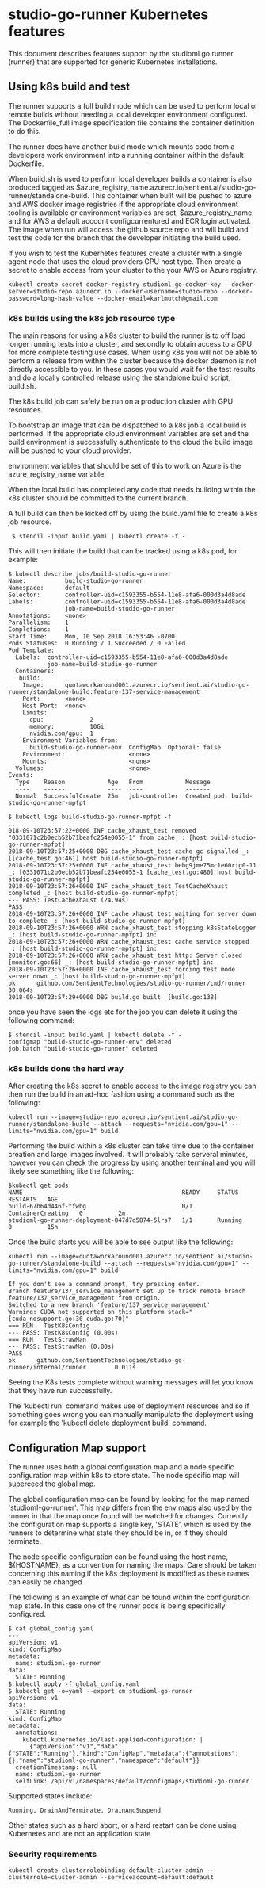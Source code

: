 # studio-go-runner Kubernetes features

This document describes features support by the studioml go runner (runner) that are supported for generic Kubernetes installations.

## Using k8s build and test

The runner supports a full build mode which can be used to perform local or remote builds without needing a local developer environment configured.  The Dockerfile_full image specification file contains the container definition to do this.

The runner does have another build mode which mounts code from a developers work environment into a running container within the default Dockerfile.

When build.sh is used to perform local developer builds a container is also produced tagged as $azure_registry_name.azurecr.io/sentient.ai/studio-go-runner/standalone-build.  This container when built will be pushed to azure and AWS docker image registries if the appropriate cloud environment tooling is available or environment variables are set, $azure\_registry\_name, and for AWS a default account configcurrentured and ECR login activated.  The image when run will access the github source repo and will build and test the code for the branch that the developer initiating the build used.

If you wish to test the Kubernetes features create a cluster with a single agent node that uses the cloud providers GPU host type.  Then create a secret to enable access from your cluster to the your AWS or Azure registry.

```
kubectl create secret docker-registry studioml-go-docker-key --docker-server=studio-repo.azurecr.io --docker-username=studio-repo --docker-password=long-hash-value --docker-email=karlmutch@gmail.com
```

### k8s builds using the k8s job resource type

The main reasons for using a k8s cluster to build the runner is to off load longer running tests into a cluster, and secondly to obtain access to a GPU for more complete testing use cases.  When using k8s you will not be able to perform a release from within the cluster because the docker daemon is not directly accessible to you.  In these cases you would wait for the test results and do a locally controlled release using the standalone build script, build.sh.

The k8s build job can safely be run on a production cluster with GPU resources.

To bootstrap an image that can be dispatched to a k8s job a local build is performed.  If the appropriate cloud environment variables are set and the build environment is successfully authenticate to the cloud the build image will be pushed to your cloud provider.

environment variables that should be set of this to work on Azure is the azure_registry_name variable.

When the local build has completed any code that needs building within the k8s cluster should be committed to the current branch.

A full build can then be kicked off by using the build.yaml file to create a k8s job resource.

```
 $ stencil -input build.yaml | kubectl create -f -
```

This will then initiate the build that can be tracked using a k8s pod, for example:

```
$ kubectl describe jobs/build-studio-go-runner
Name:           build-studio-go-runner
Namespace:      default
Selector:       controller-uid=c1593355-b554-11e8-afa6-000d3a4d8ade
Labels:         controller-uid=c1593355-b554-11e8-afa6-000d3a4d8ade
                job-name=build-studio-go-runner
Annotations:    <none>
Parallelism:    1
Completions:    1
Start Time:     Mon, 10 Sep 2018 16:53:46 -0700
Pods Statuses:  0 Running / 1 Succeeded / 0 Failed
Pod Template:
  Labels:  controller-uid=c1593355-b554-11e8-afa6-000d3a4d8ade
           job-name=build-studio-go-runner
  Containers:
   build:
    Image:      quotaworkaround001.azurecr.io/sentient.ai/studio-go-runner/standalone-build:feature-137-service-management
    Port:       <none>
    Host Port:  <none>
    Limits:
      cpu:             2
      memory:          10Gi
      nvidia.com/gpu:  1
    Environment Variables from:
      build-studio-go-runner-env  ConfigMap  Optional: false
    Environment:                  <none>
    Mounts:                       <none>
  Volumes:                        <none>
Events:
  Type    Reason            Age   From            Message
  ----    ------            ----  ----            -------
  Normal  SuccessfulCreate  25m   job-controller  Created pod: build-studio-go-runner-mpfpt

$ kubectl logs build-studio-go-runner-mpfpt -f
...
018-09-10T23:57:22+0000 INF cache_xhaust_test removed "0331071c2b0ecb52b71beafc254e0055-1" from cache _: [host build-studio-go-runner-mpfpt]
2018-09-10T23:57:25+0000 DBG cache_xhaust_test cache gc signalled _: [[cache_test.go:461] host build-studio-go-runner-mpfpt]
2018-09-10T23:57:25+0000 INF cache_xhaust_test bebg9jme75mc1e60rig0-11 _: [0331071c2b0ecb52b71beafc254e0055-1 [cache_test.go:480] host build-studio-go-runner-mpfpt]
2018-09-10T23:57:26+0000 INF cache_xhaust_test TestCacheXhaust completed _: [host build-studio-go-runner-mpfpt]
--- PASS: TestCacheXhaust (24.94s)
PASS
2018-09-10T23:57:26+0000 INF cache_xhaust_test waiting for server down to complete _: [host build-studio-go-runner-mpfpt]
2018-09-10T23:57:26+0000 WRN cache_xhaust_test stopping k8sStateLogger _: [host build-studio-go-runner-mpfpt] in: 
2018-09-10T23:57:26+0000 WRN cache_xhaust_test cache service stopped _: [host build-studio-go-runner-mpfpt] in: 
2018-09-10T23:57:26+0000 WRN cache_xhaust_test http: Server closed [monitor.go:66] _: [host build-studio-go-runner-mpfpt] in: 
2018-09-10T23:57:26+0000 INF cache_xhaust_test forcing test mode server down _: [host build-studio-go-runner-mpfpt]
ok      github.com/SentientTechnologies/studio-go-runner/cmd/runner     30.064s
2018-09-10T23:57:29+0000 DBG build.go built  [build.go:138]

```

once you have seen the logs etc for the job you can delete it using the following command:

```
$ stencil -input build.yaml | kubectl delete -f -
configmap "build-studio-go-runner-env" deleted
job.batch "build-studio-go-runner" deleted
```

### k8s builds done the hard way
After creating the k8s secret to enable access to the image registry you can then run the build in an ad-hoc fashion using a command such as the following:

```
kubectl run --image=studio-repo.azurecr.io/sentient.ai/studio-go-runner/standalone-build --attach --requests="nvidia.com/gpu=1" --limits="nvidia.com/gpu=1" build
```

Performing the build within a k8s cluster can take time due to the container creation and large images involved.  It will probably take serveral minutes, however you can check the progress by using another terminal and you will likely see something like the following:

```
$kubectl get pods
NAME                                             READY     STATUS              RESTARTS   AGE
build-67b64d446f-tfwbg                           0/1       ContainerCreating   0          2m
studioml-go-runner-deployment-847d7d5874-5lrs7   1/1       Running             0          15h
```

Once the build starts you will be able to see output like the following:

```
kubectl run --image=quotaworkaround001.azurecr.io/sentient.ai/studio-go-runner/standalone-build --attach --requests="nvidia.com/gpu=1" --limits="nvidia.com/gpu=1" build

If you don't see a command prompt, try pressing enter.
Branch feature/137_service_management set up to track remote branch feature/137_service_management from origin.
Switched to a new branch 'feature/137_service_management'
Warning: CUDA not supported on this platform stack="[cuda_nosupport.go:30 cuda.go:70]"
=== RUN   TestK8sConfig
--- PASS: TestK8sConfig (0.00s)
=== RUN   TestStrawMan
--- PASS: TestStrawMan (0.00s)
PASS
ok      github.com/SentientTechnologies/studio-go-runner/internal/runner        0.011s
```

Seeing the K8s tests complete without warning messages will let you know that they have run successfully.

The 'kubectl run' command makes use of deployment resources and so if something goes wrong you can manually manipulate the deployment using for example the 'kubectl delete deployment build' command.

## Configuration Map support

The runner uses both a global configuration map and a node specific configuration map within k8s to store state. The node specific map will superceed the global map.

The global configuration map can be found by looking for the map named 'studioml-go-runner'.  This map differs from the env maps also used by the runner in that the map once found will be watched for changes.  Currently the configuration map supports a single key, 'STATE', which is used by the runners to determine what state they should be in, or if they should terminate.

The node specific configuration can be found using the host name, ${HOSTNAME}, as a convention for naming the maps.  Care should be taken concerning this naming if the k8s deployment is modified as these names can easily be changed.

The following is an example of what can be found within the configuration map state.  In this case one of the runner pods is being specifically configured.

```
$ cat global_config.yaml
---
apiVersion: v1
kind: ConfigMap
metadata:
  name: studioml-go-runner
data:
  STATE: Running
$ kubectl apply -f global_config.yaml
$ kubectl get -o=yaml --export cm studioml-go-runner
apiVersion: v1
data:
  STATE: Running
kind: ConfigMap
metadata:
  annotations:
    kubectl.kubernetes.io/last-applied-configuration: |
      {"apiVersion":"v1","data":{"STATE":"Running"},"kind":"ConfigMap","metadata":{"annotations":{},"name":"studioml-go-runner","namespace":"default"}}
  creationTimestamp: null
  name: studioml-go-runner
  selfLink: /api/v1/namespaces/default/configmaps/studioml-go-runner
```

Supported states include:
```
Running, DrainAndTerminate, DrainAndSuspend
```

Other states such as a hard abort, or a hard restart can be done using Kubernetes and are not an application state

### Security requirements

```
kubectl create clusterrolebinding default-cluster-admin --clusterrole=cluster-admin --serviceaccount=default:default
```
